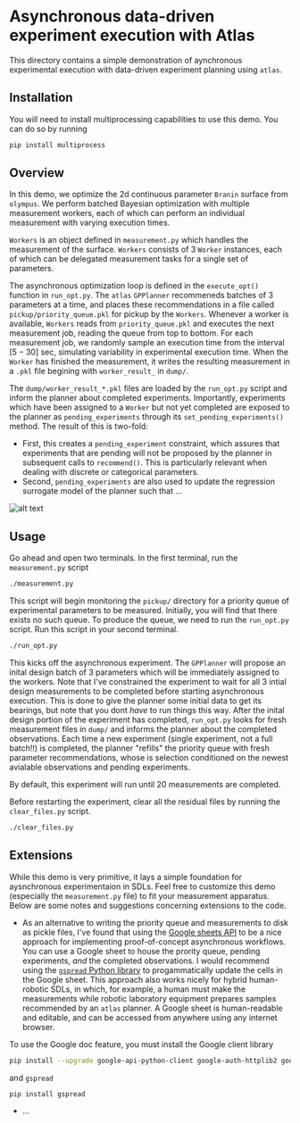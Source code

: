 # Asynchronous data-driven experiment execution with Atlas

This directory contains a simple demonstration of aynchronous experimental execution with data-driven
experiment planning using `atlas`. 


## Installation

You will need to install multiprocessing capabilities to use this demo. You can do so by running

```bash
pip install multiprocess
```

## Overview

In this demo, we optimize the 2d continuous parameter `Branin` surface from `olympus`. We perform batched Bayesian optimization with multiple measurement workers, each of which can perform an individual measurement with varying execution times. 

`Workers` is an object defined in `measurement.py` which handles the measurement of the surface. `Workers` consists of 3 `Worker` instances, each of which can be delegated measurement tasks for a single set of parameters. 

The asynchronous optimization loop is defined in the `execute_opt()` function in `run_opt.py`. The `atlas` `GPPlanner` recommeneds batches of 3 parameters at a time, and places these recommendations in a file called `pickup/priority_queue.pkl` for pickup by the `Workers`. Whenever a worker is available, `Workers` reads from `priority_queue.pkl` and executes the next measurement job, reading the queue from top to bottom. For each measurement job, we randomly sample an execution time from the interval $[5 - 30]$ sec, simulating variability in experimental execution time. When the `Worker` has finished the measurement, it writes the resulting measurement in a `.pkl` file begining with `worker_result_` in `dump/`. 

The `dump/worker_result_*.pkl` files are loaded by the `run_opt.py` script and inform the planner about completed experiments. Importantly, experiments which have been assigned to a `Worker` but not yet completed are exposed to the planner as `pending_experiments` through its `set_pending_experiments()` method. The result of this is two-fold:

* First, this creates a `pending_experiment` constraint, which assures that experiments that are pending will not be proposed by the planner in subsequent calls to `recommend()`. This is particularly relevant when dealing with discrete or categorical parameters. 
* Second, `pending_experiments` are also used to update the regression surrogate model of the planner such that ...


![alt text](https://github.com/rileyhickman/atlas/blob/main/static/async_demo_figure.png)


## Usage

Go ahead and open two terminals. In the first terminal, run the `measurement.py` script 

```bash
./measurement.py
```

This script will begin monitoring the `pickup/` directory for a priority queue of experimental parameters to be measured. Initially, you will find that there exists no such queue. To produce the queue, we need to run the `run_opt.py` script. Run this script in your second terminal.

```bash
./run_opt.py
```

This kicks off the asynchronous experiment. The `GPPlanner` will propose an inital design batch of 3 parameters which will be immediately assigned to the workers. Note that I've constrained the experiment to wait for all 3 intial design measurements to be completed before starting asynchronous execution. This is done to give the planner some initial data to get its bearings, but note that you dont _have_ to run things this way. After the inital design portion of the experiment has completed, `run_opt.py` looks for fresh measurement files in `dump/` and informs the planner about the completed observations. Each time a new experiment (single experiment, not a full batch!!) is completed, the planner "refills" the priority queue with fresh parameter recommendations, whose is selection conditioned on the newest avialable observations and pending experiments.

By default, this experiment will run until 20 measurements are completed.


Before restarting the experiment, clear all the residual files by running the `clear_files.py` script.

```bash
./clear_files.py
```

## Extensions

While this demo is very primitive, it lays a simple foundation for aysnchronous experimentaion in SDLs. Feel free to customize this demo (especially the `measurement.py` file) to fit your measurement apparatus. Below are some notes and suggestions concerning extensions to the code.

* As an alternative to writing the priority queue and measurements to disk as pickle files, I've found that using the [Google sheets API](https://developers.google.com/sheets/api/guides/concepts) to be a nice approach for implementing proof-of-concept asynchronous workflows. You can use a Google sheet to house the prority queue, pending experiments, _and_ the completed observations. I would recommend using the [`gspread` Python library](https://docs.gspread.org/en/v5.10.0/) to progammatically update the cells in the Google sheet. This approach also works nicely for hybrid human-robotic SDLs, in which, for example, a human must make the measurements while robotic laboratory equipment prepares samples recommended by an `atlas` planner. A Google sheet is human-readable and editable, and can be accessed from anywhere using any internet browser.

To use the Google doc feature, you must install the Google client library

```bash
pip install --upgrade google-api-python-client google-auth-httplib2 google-auth-oauthlib
```

and `gspread`

```bash
pip install gspread
```


* ... 

